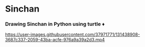 # Sinchan 
<h3> Drawing Sinchan in Python using turtle ♦ </h3>
   

https://user-images.githubusercontent.com/37971771/131438908-3687c337-2059-43ba-acfe-976a9a39a2d3.mp4

